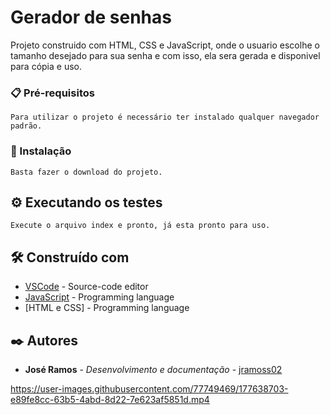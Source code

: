 # Gerador de senhas

Projeto construido com HTML, CSS e JavaScript, onde o usuario escolhe o tamanho desejado para sua senha e com isso, ela sera gerada e disponivel para cópia e uso.

### 📋 Pré-requisitos

```
Para utilizar o projeto é necessário ter instalado qualquer navegador padrão.
```

### 🔧 Instalação

```
Basta fazer o download do projeto.
```

## ⚙️ Executando os testes

```
Execute o arquivo index e pronto, já esta pronto para uso.
```

## 🛠️ Construído com


* [VSCode](https://code.visualstudio.com) - Source-code editor
* [JavaScript](https://www.javascript.com) - Programming language
* [HTML e CSS] - Programming language

## ✒️ Autores

* **José Ramos** - *Desenvolvimento e documentação* - [jramoss02](https://github.com/jramoss02)

https://user-images.githubusercontent.com/77749469/177638703-e89fe8cc-63b5-4abd-8d22-7e623af5851d.mp4

